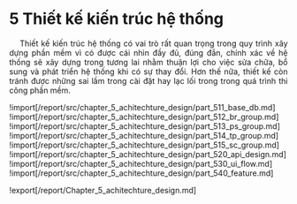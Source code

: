 # **5 Thiết kế kiến trúc hệ thống**

<p style='text-align: justify;'>
&emsp;
Thiết kế kiến trúc hệ thống có vai trò rất quan trọng trong quy trình xây dựng phần mềm 
vì có được cái nhìn đầy đủ, đúng đắn, chính xác về hệ thống sẽ xây dựng trong tương lai 
nhằm thuận lợi cho việc sửa chữa, bổ sung và phát triển hệ thống khi có sự thay đổi. 
Hơn thế nữa, thiết kế còn tránh được những sai lầm trong cài đặt 
hay lạc lối trong trong quá trình thi công phần mềm.
</p>

!import[/report/src/chapter_5_achitechture_design/part_511_base_db.md]
!import[/report/src/chapter_5_achitechture_design/part_512_br_group.md]
!import[/report/src/chapter_5_achitechture_design/part_513_ps_group.md]
!import[/report/src/chapter_5_achitechture_design/part_514_tp_group.md]
!import[/report/src/chapter_5_achitechture_design/part_515_sc_group.md]
!import[/report/src/chapter_5_achitechture_design/part_520_api_design.md]
!import[/report/src/chapter_5_achitechture_design/part_530_ui_flow.md]
!import[/report/src/chapter_5_achitechture_design/part_540_feature.md]

!export[/report/Chapter_5_achitechture_design.md]
